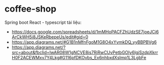# coffee-shop
Spring boot
React - typescript
tài liệu:

- https://docs.google.com/spreadsheets/d/1mMHoPACFZhUdzSE7joeJCi6ArCkWH5i8JSKeRbepeUs/edit#gid=0
- https://app.diagrams.net/#G1B1nMfnFgoM1G8O4xYvmkDQ_yyBBPBVg6
- https://app.diagrams.net/?src=about&fbclid=IwAR08W1gNCVE8is7RiRwCUvPetbGOIy6lgjSzdpXkrrH0F2ACEWMxv7Y4Lkg#G116pfDKOvbs_Ex6nhbxdXsImp1L3LgbFe
